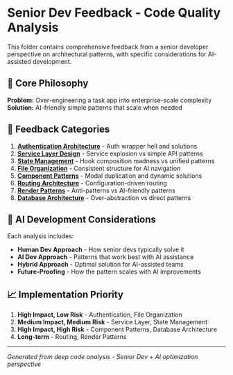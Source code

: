 # Senior Dev Feedback - Code Quality Analysis

This folder contains comprehensive feedback from a senior developer perspective on architectural patterns, with specific considerations for AI-assisted development.

## 🎯 **Core Philosophy**

**Problem:** Over-engineering a task app into enterprise-scale complexity
**Solution:** AI-friendly simple patterns that scale when needed

## 📁 **Feedback Categories**

1. **[Authentication Architecture](./01-authentication-architecture.md)** - Auth wrapper hell and solutions
2. **[Service Layer Design](./02-service-layer-design.md)** - Service explosion vs simple API patterns  
3. **[State Management](./03-state-management.md)** - Hook composition madness vs unified patterns
4. **[File Organization](./04-file-organization.md)** - Consistent structure for AI navigation
5. **[Component Patterns](./05-component-patterns.md)** - Modal duplication and dynamic solutions
6. **[Routing Architecture](./06-routing-architecture.md)** - Configuration-driven routing
7. **[Render Patterns](./07-render-patterns.md)** - Anti-patterns vs AI-friendly patterns
8. **[Database Architecture](./08-database-architecture.md)** - Over-abstraction vs direct patterns

## 🤖 **AI Development Considerations**

Each analysis includes:
- **Human Dev Approach** - How senior devs typically solve it
- **AI Dev Approach** - Patterns that work best with AI assistance  
- **Hybrid Approach** - Optimal solution for AI-assisted teams
- **Future-Proofing** - How the pattern scales with AI improvements

## 📈 **Implementation Priority**

1. **High Impact, Low Risk** - Authentication, File Organization
2. **Medium Impact, Medium Risk** - Service Layer, State Management  
3. **High Impact, High Risk** - Component Patterns, Database Architecture
4. **Long-term** - Routing, Render Patterns

---
*Generated from deep code analysis - Senior Dev + AI optimization perspective*